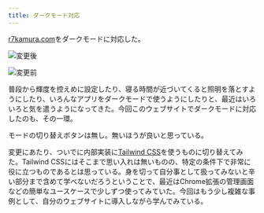 ```yaml
---
title: ダークモード対応
---
```

[r7kamura.com](https://r7kamura.com/)をダークモードに対応した。

![](https://lh6.googleusercontent.com/qQVHXNahfWTmkpTAdpV_BUBMYfo2-7HqMhN50ismRmsOS5mVDu2NWaWgtpTASJ7fVyee_u26I19fonHRTaNN8Oryiy9Tc8BLUcvqF78beE0HZ2frblBvoFWTRcgJJAOWu7W-fbiVS7nSag5NGh5h5PevXgxP-3-_ArTll3PzBn9kHno0vMpeNYGP6HWQ "変更後")

![](https://lh6.googleusercontent.com/intO8L2SE0mmzm_HKYGG8cZquGglgbi5BB7lICRhwQxOtzYOxK-q-qhDZ803cf-24nqZgmyjWkv9afy-GCwJwUAyzDUr-gGuwIX4UQh4cpO6ZAmsdd6LLTvcFoOgZWqm4tye9O9nLNQH6aGzz5f4qTtfcLo6eYWwl64cizHf5TbKVBMXbfNjgaPUnJ6i "変更前")

普段から輝度を控えめに設定したり、寝る時間が近づいてくると照明を落とすようにしたり、いろんなアプリをダークモードで使うようにしたりと、最近はいろいろと気を遣うようになってきた。今回このウェブサイトでダークモードに対応したのも、その一環。

モードの切り替えボタンは無し。無いほうが良いと思っている。

変更にあたり、ついでに内部実装に[Tailwind CSS](https://tailwindcss.com/)を使うものに切り替えてみた。Tailwind CSSにはそこまで思い入れは無いものの、特定の条件下で非常に役に立つものであるとは思っている。身を切って自分事として扱ってみないと辛い部分まで含めて学べないだろうということで、最近はChrome拡張の管理画面などの簡単なユースケースで少しずつ使ってみていた。今回はもう少し複雑な事例として、自分のウェブサイトに導入しながら学んでみている。
